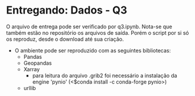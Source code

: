 # Entregando: Dados - Q3

O arquivo de entrega pode ser verificado por q3.ipynb.
Nota-se que também estão no repositório os arquivos de saída. 
Porém o script por si só os reproduz, desde o download até sua criação.

- O ambiente pode ser reproduzido com as seguintes bibliotecas:
  - Pandas
  - Geopandas
  - Xarray
    - para leitura do arquivo .grib2 foi necessário a instalação da engine 'pynio' (<$conda install -c conda-forge pynio>)
  - urllib
